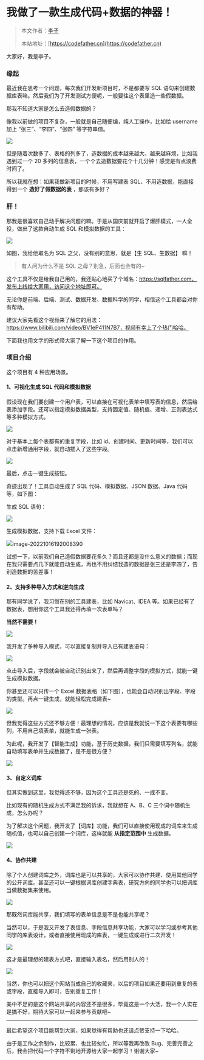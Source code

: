 # 我做了一款生成代码+数据的神器！

> 本文作者：[李子](https://yuyuanweb.feishu.cn/wiki/Abldw5WkjidySxkKxU2cQdAtnah)
>
> 本站地址：[https://codefather.cn](https://codefather.cn)

大家好，我是李子。

### 缘起

最近我在思考一个问题，每次我们开发新项目时，不是都要写 SQL 语句来创建数据库表嘛。然后我们为了开发测试方便呢，一般要往这个表里造一些假数据。

那我不知道大家是怎么去造假数据的？

像我以前做的项目不复杂，一般就是自己随便编，纯人工操作，比如给 username 加上 “张三”、“李四”、“张四” 等字符串值。

![](https://pic.yupi.icu/5563/202311090808006.png)

但是随着次数多了、表格的列多了，造数据的成本越来越大、越来越麻烦，比如我遇到过一个 20 多列的信息表，一个个去造数据要花个十几分钟！感觉是有点浪费时间了。

所以我就在想：如果我做新项目的时候，不用写建表 SQL、不用造数据，能直接得到一个 **造好了假数据的表** ，那该有多好？

### 肝！

那我是很喜欢自己动手解决问题的嘛。于是从国庆前就开启了爆肝模式，一人全役，做出了这款自动生成 SQL 和模拟数据的工具：

![](https://pic.yupi.icu/5563/202311090808080.png)

如图，我给他取名为 SQL 之父，没有别的意思，就是【生 SQL、生数据】 嘛！

> 有人问为什么不是 SQL 之母？别急，后面也会有的~

这个工具不仅是给我自己用的，我还贴心地买了个域名：https://sqlfather.com，发布上线给大家用，访问这个地址即可。

无论你是前端、后端、测试、数据开发、数据科学的同学，相信这个工具都会对你有帮助。

建议大家先看这个视频来了解它的用法：https://www.bilibili.com/video/BV1eP411N7B7，视频有幸上了个热门哈哈。

下面我也用文字的形式带大家了解一下这个项目的作用。

### 项目介绍

这个项目有 4 种应用场景。

#### 1、可视化生成 SQL 代码和模拟数据

假设现在我们要创建一个用户表，可以直接在可视化表单中填写表的信息，然后给表添加字段。还可以指定模拟数据类型，支持固定值、随机值、递增、正则表达式等多种模拟方式。

![](https://pic.yupi.icu/5563/202311090808157.png)

对于基本上每个表都有的重复字段，比如 id、创建时间、更新时间等，我们可以点击新增通用字段，就自动插入了这些字段。

![](https://pic.yupi.icu/5563/202311090808068.png)

最后，点击一键生成按钮。

奇迹出现了！工具自动生成了 SQL 代码、模拟数据、JSON 数据、Java 代码等，如下图：

生成 SQL 语句：

![](https://pic.yupi.icu/5563/202311090808108.png)

生成模拟数据，支持下载 Excel 文件：

![](https://pic.yupi.icu/5563/202311090808134.png)image-20221016192008390

试想一下，以前我们自己造假数据要花多久？而且还都是没什么意义的数据；而现在我只需要点几下就能自动生成，再也不用纠结我造的数据是张三还是李四了，告别造数据的苦差事！

#### 2、支持多种导入方式和逆向生成

那有同学说了，我习惯在别的工具建表，比如 Navicat、IDEA 等。如果已经有了数据表，想用你这个工具我还得再填一次表单吗？

**当然不需要！**

![](https://pic.yupi.icu/5563/202311090808062.jpeg)

我开发了多种导入模式，可以直接复制并导入已有建表语句：

![](https://pic.yupi.icu/5563/202311090808211.png)

点击导入后，字段就会被自动识别出来了，然后再调整字段的模拟方式，就能一键生成模拟数据。

你甚至还可以只传一个 Excel 数据表格（如下图），也能会自动识别出字段、字段的类型。再点一键生成，就能轻松完成建表~

![](https://pic.yupi.icu/5563/202311090808104.png)

但我觉得这些方式还不够方便！最理想的情况，应该是我就说一下这个表要有哪些列，不用自己填表单，就能生成一张表。

为此呢，我开发了【智能生成】功能，基于历史数据，我们只需要填写列名，就能自动填写表单并生成数据了，是不是很方便？

![](https://pic.yupi.icu/5563/202311090808147.png)

#### 3、自定义词库

但其实做到这里，我觉得还不够，因为这个工具还是死的、一成不变。

比如现有的随机生成方式不满足我的诉求，我就想在 A、B、C 三个词中随机生成，怎么办呢？

为了解决这个问题，我开发了【词库】功能，我们可以直接使用现成的词库来生成随机值，也可以自己创建一个词库，这样就能 **从指定范围中** 生成数据。

![](https://pic.yupi.icu/5563/202311090808350.png)

#### 4、协作共建

除了个人创建词库之外，词库也是可以共享的，大家可以协作共建、使用其他同学的公开词库。甚至还可以一键根据词库创建字典表，研究方向的同学也可以把词库当做数据集来使用。

![](https://pic.yupi.icu/5563/202311090808466.png)

那既然词库能共享，我们填写的表单信息是不是也能共享呢？

当然可以，于是我又开发了表信息、字段信息共享功能，大家可以学习或参考其他同学的库表设计，或者直接使用现成的库表，一键生成或进行二次开发！

![](https://pic.yupi.icu/5563/202311090808124.png)

这才是最理想的建表方式吧，直接输入表名，然后用别人的！

![](https://pic.yupi.icu/5563/202311090808508.png)

当然，你也可以把这个网站当成自己的收藏夹，以后的项目如果还要用到重复的表或字段，直接导入即可，告别重复工作！

美中不足的是这个网站共享的内容还不是很多，毕竟这是一个大活，我一个人实在是搞不好，期待大家可以一起来参与贡献吧~



------


最后希望这个项目能帮到大家，如果觉得有帮助也还请点赞支持一下哈哈。

由于是工作之余制作，比较累、也比较匆忙，所以等我再改改 Bug、完善完善之后，我会把代码一个字符不剩地开源给大家一起学习！谢谢大家~
